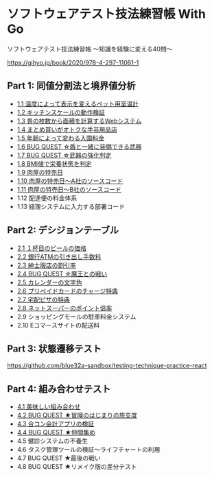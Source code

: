 # ソフトウェアテスト技法練習帳 With Go

ソフトウェアテスト技法練習帳 ～知識を経験に変える40問～

https://gihyo.jp/book/2020/978-4-297-11061-1

## Part 1: 同値分割法と境界値分析

- [1.1 温度によって表示を変えるペット用室温計](cmd/part1/ques01/thermometer_test.go)
- [1.2 キッチンスケールの動作検証](cmd/part1/ques02/kitchen_scale_test.go)
- [1.3 畳の枚数から面積を計算するWebシステム](cmd/part1/ques03/area_test.go)
- [1.4 まとめ買いがオトクな手芸用品店](cmd/part1/ques04/calculation_test.go)
- [1.5 年齢によって変わる入園料金](cmd/part1/ques05/price_test.go)
- [1.6 BUG QUEST ☆盾と一緒に装備できる武器](cmd/part1/ques06/equipment_test.go)
- [1.7 BUG QUEST ☆武器の強化判定](cmd/part1/ques07/upgrade_test.go)
- [1.8 BMI値で栄養状態を判定](cmd/part1/ques08/bmi_test.go)
- [1.9 肉屋の特売日](cmd/part1/ques09/discount_test.go)
- [1.10 肉屋の特売日～A社のソースコード](cmd/part1/ques10/discount_test.go)
- [1.11 肉屋の特売日～B社のソースコード](cmd/part1/ques11/discount_test.go)
- 1.12 配達便の料金体系
- 1.13 経理システムに入力する部署コード

## Part 2: デシジョンテーブル

- [2.1 １杯目のビールの価格](cmd/part2/ques01/README.md)
- [2.2 銀行ATMの引き出し手数料](cmd/part2/ques02/README.md)
- [2.3 紳士服店の割引率](cmd/part2/ques03/README.md)
- [2.4 BUG QUEST ☆魔王との戦い](cmd/part2/ques04/README.md)
- [2.5 カレンダーの文字色](cmd/part2/ques05/README.md)
- [2.6 プリペイドカードのチャージ特典](cmd/part2/ques06/README.md)
- [2.7 宅配ピザの特典](cmd/part2/ques07/README.md)
- [2.8 ネットスーパーのポイント倍率](cmd/part2/ques08/README.md)
- 2.9 ショッピングモールの駐車料金システム
- 2.10 Eコマースサイトの配送料

## Part 3: 状態遷移テスト

https://github.com/blue32a-sandbox/testing-technique-practice-react

## Part 4: 組み合わせテスト

- [4.1 美味しい組み合わせ](cmd/part4/ques01/README.md)
- [4.2 BUG QUEST ★冒険のはじまりの旅支度](cmd/part4/ques02/README.md)
- [4.3 合コン会計アプリの検証](cmd/part4/ques03/README.md)
- [4.4 BUG QUEST ★仲間集め](cmd/part4/ques04/README.md)
- 4.5 健診システムの不養生
- 4.6 タスク管理ツールの検証～ライフチャートの利用
- 4.7 BUG QUEST ★最後の戦い
- 4.8 BUG QUEST ★リメイク版の差分テスト
